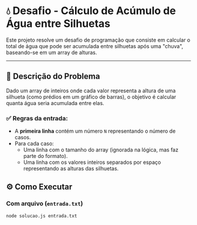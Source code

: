 # 💧 Desafio - Cálculo de Acúmulo de Água entre Silhuetas

Este projeto resolve um desafio de programação que consiste em calcular o total de água que pode ser acumulada entre silhuetas após uma "chuva", baseando-se em um array de alturas.

---

## 🧠 Descrição do Problema

Dado um array de inteiros onde cada valor representa a altura de uma silhueta (como prédios em um gráfico de barras), o objetivo é calcular quanta água seria acumulada entre elas.

### ✅ Regras da entrada:
- A **primeira linha** contém um número `N` representando o número de casos.
- Para cada caso:
  - Uma linha com o tamanho do array (ignorada na lógica, mas faz parte do formato).
  - Uma linha com os valores inteiros separados por espaço representando as alturas das silhuetas.

## ⚙️ Como Executar

### Com arquivo (`entrada.txt`)
```bash
node solucao.js entrada.txt
